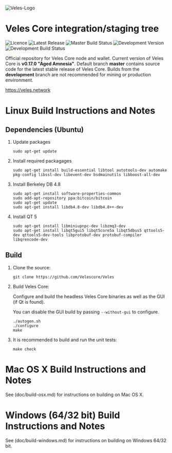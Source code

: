 ![Veles-Logo](https://i.imgur.com/OP0aW7y.jpg?3)

Veles Core integration/staging tree
======================================
![Licence](https://img.shields.io/github/license/Velescore/Veles.svg?style=for-the-badge)   ![Latest Release](https://img.shields.io/github/release/Velescore/Veles.svg?style=for-the-badge) ![Master Build Status](https://img.shields.io/travis/com/Velescore/Veles/master.svg?style=for-the-badge)    ![Development Version](https://img.shields.io/github/tag-pre/Velescore/Veles.svg?colorB=blue&label=dev&logo=github&style=for-the-badge) ![Development Build Status](https://img.shields.io/travis/com/Velescore/Veles/development.svg?logo=github&style=for-the-badge)

Official repository for Veles Core node and wallet. Current version of Veles Core is **v0.17.0 "Aged Amnesia"**. Default branch **master** contains source code for the latest stable release of Veles Core. Builds from the **development** branch are not recommended for mining or production environment.

https://veles.network

Linux Build Instructions and Notes
==================================

Dependencies (Ubuntu)
----------------------
1.  Update packages

        sudo apt-get update

2.  Install required packagages

        sudo apt-get install build-essential libtool autotools-dev automake pkg-config libssl-dev libevent-dev bsdmainutils libboost-all-dev

3.  Install Berkeley DB 4.8

        sudo apt-get install software-properties-common
        sudo add-apt-repository ppa:bitcoin/bitcoin
        sudo apt-get update
        sudo apt-get install libdb4.8-dev libdb4.8++-dev

4.  Install QT 5

        sudo apt-get install libminiupnpc-dev libzmq3-dev
        sudo apt-get install libqt5gui5 libqt5core5a libqt5dbus5 qttools5-dev qttools5-dev-tools libprotobuf-dev protobuf-compiler libqrencode-dev

Build
----------------------
1.  Clone the source:

        git clone https://github.com/Velescore/Veles

2.  Build Veles Core:

    Configure and build the headless Veles Core binaries as well as the GUI (if Qt is found).

    You can disable the GUI build by passing `--without-gui` to configure.
        
        ./autogen.sh
        ./configure
        make

3.  It is recommended to build and run the unit tests:

        make check


Mac OS X Build Instructions and Notes
=====================================
See (doc/build-osx.md) for instructions on building on Mac OS X.



Windows (64/32 bit) Build Instructions and Notes
=====================================
See (doc/build-windows.md) for instructions on building on Windows 64/32 bit.
